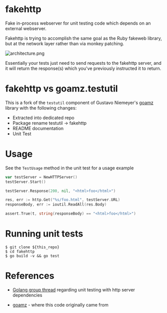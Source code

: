 # fakehttp

Fake in-process webserver for unit testing code which depends on an external webserver.

Fakehttp is trying to accomplish the same goal as the Ruby fakeweb library, but at the network layer rather than via monkey patching.  

![architecture.png](http://cl.ly/image/1n0n3y283z0a/Screen%20Shot%202013-07-24%20at%2010.02.57%20PM.png)

Essentially your tests just need to send requests to the fakehttp server, and it will return the response(s) which you've previously instructed it to return.

# fakehttp vs goamz.testutil

This is a fork of the `testutil` component of Gustavo Niemeyer's [goamz](https://github.com/soundcloud/goamz) library with the following changes:

* Extracted into dedicated repo
* Package rename testutil -> fakehttp
* README documentation
* Unit Test

# Usage

See the `TestUsage` method in the unit test for a usage example

```go
var testServer = NewHTTPServer()
testServer.Start()

testServer.Response(200, nil, "<html>foo</html>")

res, err := http.Get("%s/foo.html", testServer.URL)
responseBody, err := ioutil.ReadAll(res.Body)

assert.True(t, string(responseBody) == "<html>foo</html>")
```


# Running unit tests

```
$ git clone ${this_repo}
$ cd fakehttp
$ go build -v && go test
```

# References

* [Golang group thread](https://groups.google.com/forum/#!topic/golang-nuts/6AN1E2CJOxI) regarding unit testing with http server dependencies

* [goamz](https://github.com/soundcloud/goamz) - where this code originally came from